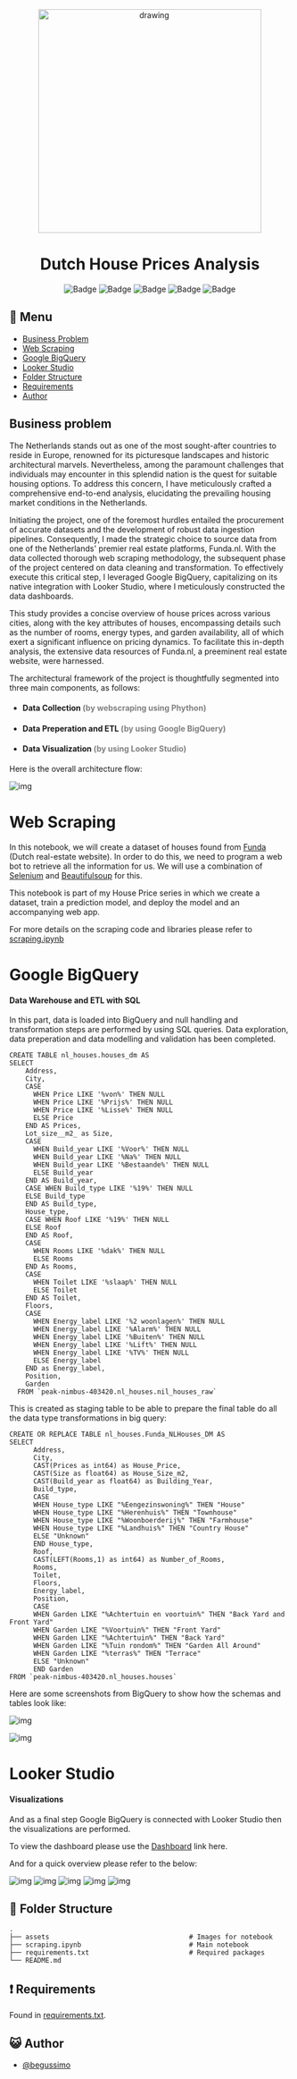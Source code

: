<div align="center">
<img src="assets/DutchHouse.jpeg" alt="drawing" width="400"/> <br />


# Dutch House Prices Analysis 


![Badge](https://img.shields.io/badge/Jupyter-F37626.svg?&style=for-the-badge&logo=Jupyter&logoColor=white)
![Badge](https://img.shields.io/badge/Selenium-43B02A?style=for-the-badge&logo=Selenium&logoColor=white)
![Badge](https://img.shields.io/badge/-BeautifulSoup-informational?style=for-the-badge)
![Badge](https://img.shields.io/badge/Google_BigQuery-8A2BE2?style=for-the-badge&logo=Google%20BigQuery&logoColor=white&color=8A2BE2&cacheSeconds=%234285F4)
![Badge](https://img.shields.io/badge/Looker_Studio-8A2TK2?style=for-the-badge&logo=Looker&logoColor=white&color=%23DE3163&cacheSeconds=%234285F4)

</div>

## :bookmark_tabs: Menu

- [Business Problem](#Business-Problem)
- [Web Scraping](#Web-Scraping)
- [Google BigQuery](#Google-BigQuery)
- [Looker Studio](#Looker-Studio)
- [Folder Structure](#closedbook-results)
- [Requirements](#exclamation-requirements)
- [Author](#smiley_cat-author)

## Business problem


The Netherlands stands out as one of the most sought-after countries to reside in Europe, renowned for its picturesque landscapes and historic architectural marvels. Nevertheless, among the paramount challenges that individuals may encounter in this splendid nation is the quest for suitable housing options. To address this concern, I have meticulously crafted a comprehensive end-to-end analysis, elucidating the prevailing housing market conditions in the Netherlands.

Initiating the project, one of the foremost hurdles entailed the procurement of accurate datasets and the development of robust data ingestion pipelines. Consequently, I made the strategic choice to source data from one of the Netherlands' premier real estate platforms, Funda.nl. With the data collected thorough web scraping methodology, the subsequent phase of the project centered on data cleaning and transformation. To effectively execute this critical step, I leveraged Google BigQuery, capitalizing on its native integration with Looker Studio, where I meticulously constructed the data dashboards.

This study provides a concise overview of house prices across various cities, along with the key attributes of houses, encompassing details such as the number of rooms, energy types, and garden availability, all of which exert a significant influence on pricing dynamics. To facilitate this in-depth analysis, the extensive data resources of Funda.nl, a preeminent real estate website, were harnessed.

The architectural framework of the project is thoughtfully segmented into three main components, as follows:




- #### Data Collection <font color='gray'> (by webscraping using Phython) </font>
- #### Data Preperation and ETL <font color='gray'>(by using Google BigQuery) </font>
- #### Data Visualization <font color='gray'>(by using Looker Studio) </font>



Here is the overall architecture flow:


![img](assets/Architecture.png)

# Web Scraping 
In this notebook, we will create a dataset of houses found from [Funda](https://www.funda.nl/) (Dutch real-estate website). In order to do this, we need to program a web bot to retrieve all the information for us. We will use a combination of [Selenium](https://selenium-python.readthedocs.io/) and [Beautifulsoup](https://www.crummy.com/software/BeautifulSoup/bs4/doc/) for this.

This notebook is part of my House Price series in which we create a dataset, train a prediction model, and deploy the model and an accompanying web app.

For more details on the scraping code and libraries please refer to [scraping.ipynb](/Users/begumkoca/Documents/GitHub/HousePrices__Webscraper/scraping.ipynb)

# Google BigQuery 

#### Data Warehouse and ETL with SQL

In this part, data is loaded into BigQuery and null handling and transformation steps are performed by using SQL queries. Data exploration, data preperation and data modelling and validation has been completed.

```console
CREATE TABLE nl_houses.houses_dm AS
SELECT 
    Address,
    City,
    CASE 
      WHEN Price LIKE '%von%' THEN NULL
      WHEN Price LIKE '%Prijs%' THEN NULL
      WHEN Price LIKE '%Lisse%' THEN NULL
      ELSE Price
    END AS Prices,
    Lot_size__m2_ as Size,
    CASE
      WHEN Build_year LIKE '%Voor%' THEN NULL
      WHEN Build_year LIKE '%Na%' THEN NULL
      WHEN Build_year LIKE '%Bestaande%' THEN NULL
      ELSE Build_year
    END AS Build_year,
    CASE WHEN Build_type LIKE '%19%' THEN NULL
    ELSE Build_type
    END AS Build_type,
    House_type,
    CASE WHEN Roof LIKE '%19%' THEN NULL
    ELSE Roof
    END AS Roof,
    CASE 
      WHEN Rooms LIKE '%dak%' THEN NULL
      ELSE Rooms
    END As Rooms,
    CASE
      WHEN Toilet LIKE '%slaap%' THEN NULL
      ELSE Toilet
    END AS Toilet,
    Floors,
    CASE 
      WHEN Energy_label LIKE '%2 woonlagen%' THEN NULL
      WHEN Energy_label LIKE '%Alarm%' THEN NULL
      WHEN Energy_label LIKE '%Buiten%' THEN NULL
      WHEN Energy_label LIKE '%Lift%' THEN NULL
      WHEN Energy_label LIKE '%TV%' THEN NULL
      ELSE Energy_label
    END as Energy_label,
    Position,
    Garden
  FROM `peak-nimbus-403420.nl_houses.nil_houses_raw`
```


This is created as staging table to be able to prepare the final table do all the data type transformations in big query:



```console
CREATE OR REPLACE TABLE nl_houses.Funda_NLHouses_DM AS
SELECT 
      Address,
      City,
      CAST(Prices as int64) as House_Price,
      CAST(Size as float64) as House_Size_m2,
      CAST(Build_year as float64) as Building_Year,
      Build_type,
      CASE 
      WHEN House_type LIKE "%Eengezinswoning%" THEN "House"
      WHEN House_type LIKE "%Herenhuis%" THEN "Townhouse"
      WHEN House_type LIKE "%Woonboerderij%" THEN "Farmhouse"
      WHEN House_type LIKE "%Landhuis%" THEN "Country House"
      ELSE "Unknown"
      END House_type,
      Roof,
      CAST(LEFT(Rooms,1) as int64) as Number_of_Rooms,
      Rooms,
      Toilet,
      Floors,
      Energy_label,
      Position,
      CASE
      WHEN Garden LIKE "%Achtertuin en voortuin%" THEN "Back Yard and Front Yard"
      WHEN Garden LIKE "%Voortuin%" THEN "Front Yard"
      WHEN Garden LIKE "%Achtertuin%" THEN "Back Yard"
      WHEN Garden LIKE "%Tuin rondom%" THEN "Garden All Around"
      WHEN Garden LIKE "%terras%" THEN "Terrace"
      ELSE "Unknown"
      END Garden
FROM `peak-nimbus-403420.nl_houses.houses` 
```


Here are some screenshots from BigQuery to show how the schemas and tables look like:

![img](assets/Bigquery2.png)

![img](assets/Bigquery1.png)


# Looker Studio 

#### Visualizations

And as a final step Google BigQuery is connected with Looker Studio then the visualizations are performed.

To view the dashboard please use the [Dashboard](https://lookerstudio.google.com/u/0/reporting/9d2a20a9-d89e-4f6e-9f12-8943d33baf5d/page/ukNhD) link here.

And for a quick overview please refer to the below:

![img](assets/Looker1.png)
![img](assets/Looker2.png)
![img](assets/Looker3.png)
![img](assets/Looker4.png)
![img](assets/Looker5.png)




## :open_file_folder: Folder Structure

```
.
├── assets                                   # Images for notebook
├── scraping.ipynb                           # Main notebook
├── requirements.txt                         # Required packages
└── README.md
```

## :exclamation: Requirements

Found in [requirements.txt](/Users/begumkoca/Documents/GitHub/HousePrices__Webscraper/requirements.txt).

## :smiley_cat: Author

- [@begussimo](https://github.com/begussimo)
